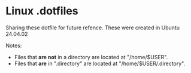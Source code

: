 # Linux .dotfiles

Sharing these dotfile for future refence. These were created in Ubuntu 24.04.02

Notes:
- Files that **are not** in a directory are located at "/home/$USER".
- Files that **are** in ".directory" are located at "/home/$USER/.directory".
